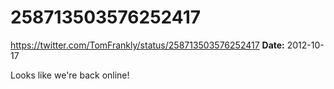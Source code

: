 # 258713503576252417
https://twitter.com/TomFrankly/status/258713503576252417
**Date:** 2012-10-17

Looks like we're back online!
